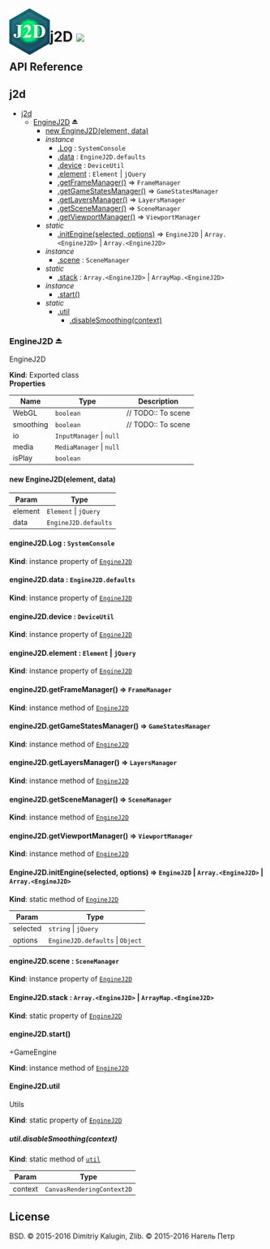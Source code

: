 <img src="https://github.com/fsggs/j2d/blob/0.2.0-dev/src/img/logo.png?raw=true" align="left" width="80"/>
<h1 align="left">j2D <a href="https://www.versioneye.com/user/projects/56afa5f63d82b9003761dfc8">
    <img src="https://www.versioneye.com/user/projects/56afa5f63d82b9003761dfc8/badge.svg?style=flat"/></a></h1>


## API Reference

<a name="module_j2d"></a>

## j2d

* [j2d](#module_j2d)
    * [EngineJ2D](#exp_module_j2d--EngineJ2D) ⏏
        * [new EngineJ2D(element, data)](#new_module_j2d--EngineJ2D_new)
        * _instance_
            * [.Log](#module_j2d--EngineJ2D+Log) : <code>SystemConsole</code>
            * [.data](#module_j2d--EngineJ2D+data) : <code>EngineJ2D.defaults</code>
            * [.device](#module_j2d--EngineJ2D+device) : <code>DeviceUtil</code>
            * [.element](#module_j2d--EngineJ2D+element) : <code>Element</code> &#124; <code>jQuery</code>
            * [.getFrameManager()](#module_j2d--EngineJ2D+getFrameManager) ⇒ <code>FrameManager</code>
            * [.getGameStatesManager()](#module_j2d--EngineJ2D+getGameStatesManager) ⇒ <code>GameStatesManager</code>
            * [.getLayersManager()](#module_j2d--EngineJ2D+getLayersManager) ⇒ <code>LayersManager</code>
            * [.getSceneManager()](#module_j2d--EngineJ2D+getSceneManager) ⇒ <code>SceneManager</code>
            * [.getViewportManager()](#module_j2d--EngineJ2D+getViewportManager) ⇒ <code>ViewportManager</code>
        * _static_
            * [.initEngine(selected, options)](#module_j2d--EngineJ2D.initEngine) ⇒ <code>EngineJ2D</code> &#124; <code>Array.&lt;EngineJ2D&gt;</code> &#124; <code>Array.&lt;EngineJ2D&gt;</code>
        * _instance_
            * [.scene](#module_j2d--EngineJ2D+scene) : <code>SceneManager</code>
        * _static_
            * [.stack](#module_j2d--EngineJ2D.stack) : <code>Array.&lt;EngineJ2D&gt;</code> &#124; <code>ArrayMap.&lt;EngineJ2D&gt;</code>
        * _instance_
            * [.start()](#module_j2d--EngineJ2D+start)
        * _static_
            * [.util](#module_j2d--EngineJ2D.util)
                * [.disableSmoothing(context)](#module_j2d--EngineJ2D.util.disableSmoothing)

<a name="exp_module_j2d--EngineJ2D"></a>

### EngineJ2D ⏏
EngineJ2D

**Kind**: Exported class  
**Properties**

| Name | Type | Description |
| --- | --- | --- |
| WebGL | <code>boolean</code> | // TODO:: To scene |
| smoothing | <code>boolean</code> | // TODO:: To scene |
| io | <code>InputManager</code> &#124; <code>null</code> |  |
| media | <code>MediaManager</code> &#124; <code>null</code> |  |
| isPlay | <code>boolean</code> |  |

<a name="new_module_j2d--EngineJ2D_new"></a>

#### new EngineJ2D(element, data)

| Param | Type |
| --- | --- |
| element | <code>Element</code> &#124; <code>jQuery</code> | 
| data | <code>EngineJ2D.defaults</code> | 

<a name="module_j2d--EngineJ2D+Log"></a>

#### engineJ2D.Log : <code>SystemConsole</code>
**Kind**: instance property of <code>[EngineJ2D](#exp_module_j2d--EngineJ2D)</code>  
<a name="module_j2d--EngineJ2D+data"></a>

#### engineJ2D.data : <code>EngineJ2D.defaults</code>
**Kind**: instance property of <code>[EngineJ2D](#exp_module_j2d--EngineJ2D)</code>  
<a name="module_j2d--EngineJ2D+device"></a>

#### engineJ2D.device : <code>DeviceUtil</code>
**Kind**: instance property of <code>[EngineJ2D](#exp_module_j2d--EngineJ2D)</code>  
<a name="module_j2d--EngineJ2D+element"></a>

#### engineJ2D.element : <code>Element</code> &#124; <code>jQuery</code>
**Kind**: instance property of <code>[EngineJ2D](#exp_module_j2d--EngineJ2D)</code>  
<a name="module_j2d--EngineJ2D+getFrameManager"></a>

#### engineJ2D.getFrameManager() ⇒ <code>FrameManager</code>
**Kind**: instance method of <code>[EngineJ2D](#exp_module_j2d--EngineJ2D)</code>  
<a name="module_j2d--EngineJ2D+getGameStatesManager"></a>

#### engineJ2D.getGameStatesManager() ⇒ <code>GameStatesManager</code>
**Kind**: instance method of <code>[EngineJ2D](#exp_module_j2d--EngineJ2D)</code>  
<a name="module_j2d--EngineJ2D+getLayersManager"></a>

#### engineJ2D.getLayersManager() ⇒ <code>LayersManager</code>
**Kind**: instance method of <code>[EngineJ2D](#exp_module_j2d--EngineJ2D)</code>  
<a name="module_j2d--EngineJ2D+getSceneManager"></a>

#### engineJ2D.getSceneManager() ⇒ <code>SceneManager</code>
**Kind**: instance method of <code>[EngineJ2D](#exp_module_j2d--EngineJ2D)</code>  
<a name="module_j2d--EngineJ2D+getViewportManager"></a>

#### engineJ2D.getViewportManager() ⇒ <code>ViewportManager</code>
**Kind**: instance method of <code>[EngineJ2D](#exp_module_j2d--EngineJ2D)</code>  
<a name="module_j2d--EngineJ2D.initEngine"></a>

#### EngineJ2D.initEngine(selected, options) ⇒ <code>EngineJ2D</code> &#124; <code>Array.&lt;EngineJ2D&gt;</code> &#124; <code>Array.&lt;EngineJ2D&gt;</code>
**Kind**: static method of <code>[EngineJ2D](#exp_module_j2d--EngineJ2D)</code>  

| Param | Type |
| --- | --- |
| selected | <code>string</code> &#124; <code>jQuery</code> | 
| options | <code>EngineJ2D.defaults</code> &#124; <code>Object</code> | 

<a name="module_j2d--EngineJ2D+scene"></a>

#### engineJ2D.scene : <code>SceneManager</code>
**Kind**: instance property of <code>[EngineJ2D](#exp_module_j2d--EngineJ2D)</code>  
<a name="module_j2d--EngineJ2D.stack"></a>

#### EngineJ2D.stack : <code>Array.&lt;EngineJ2D&gt;</code> &#124; <code>ArrayMap.&lt;EngineJ2D&gt;</code>
**Kind**: static property of <code>[EngineJ2D](#exp_module_j2d--EngineJ2D)</code>  
<a name="module_j2d--EngineJ2D+start"></a>

#### engineJ2D.start()
+GameEngine

**Kind**: instance method of <code>[EngineJ2D](#exp_module_j2d--EngineJ2D)</code>  
<a name="module_j2d--EngineJ2D.util"></a>

#### EngineJ2D.util
Utils

**Kind**: static property of <code>[EngineJ2D](#exp_module_j2d--EngineJ2D)</code>  
<a name="module_j2d--EngineJ2D.util.disableSmoothing"></a>

##### util.disableSmoothing(context)
**Kind**: static method of <code>[util](#module_j2d--EngineJ2D.util)</code>  

| Param | Type |
| --- | --- |
| context | <code>CanvasRenderingContext2D</code> | 


## License

BSD. © 2015-2016 Dimitriy Kalugin, Zlib. © 2015-2016 Нагель Петр

